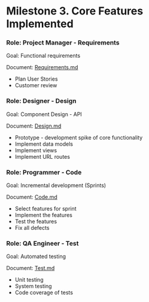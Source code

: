 # Milestone 3. Core Features Implemented


### Role: Project Manager - Requirements

Goal: Functional requirements


Document: [Requirements.md](Requirements.md)

* Plan User Stories
* Customer review


### Role: Designer - Design

Goal: Component Design - API


Document: [Design.md](Design.md)

* Prototype - development spike of core functionality
* Implement data models
* Implement views
* Implement URL routes


### Role: Programmer - Code

Goal: Incremental development (Sprints)


Document: [Code.md](Code.md)

* Select features for sprint
* Implement the features
* Test the features
* Fix all defects


### Role: QA Engineer - Test

Goal: Automated testing


Document: [Test.md](Test.md)

* Unit testing
* System testing
* Code coverage of tests
